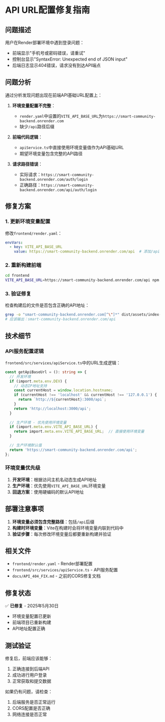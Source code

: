 # API URL配置修复指南

## 问题描述

用户在Render部署环境中遇到登录问题：
- 前端显示"手机号或密码错误，请重试"
- 控制台显示"SyntaxError: Unexpected end of JSON input"
- 后端日志显示404错误，请求没有到达API端点

## 问题分析

通过分析发现问题出现在前端API基础URL配置上：

1. **环境变量配置不完整**：
   - `render.yaml`中设置的`VITE_API_BASE_URL`为`https://smart-community-backend.onrender.com`
   - 缺少`/api`路径后缀

2. **前端代码逻辑**：
   - `apiService.ts`中直接使用环境变量值作为API基础URL
   - 期望环境变量包含完整的API路径

3. **请求路径错误**：
   - 实际请求：`https://smart-community-backend.onrender.com/auth/login`
   - 正确路径：`https://smart-community-backend.onrender.com/api/auth/login`

## 修复方案

### 1. 更新环境变量配置

修改`frontend/render.yaml`：

```yaml
envVars:
  - key: VITE_API_BASE_URL
    value: https://smart-community-backend.onrender.com/api  # 添加/api路径
```

### 2. 重新构建前端

```bash
cd frontend
VITE_API_BASE_URL=https://smart-community-backend.onrender.com/api npm run build
```

### 3. 验证修复

检查构建后的文件是否包含正确的API地址：

```bash
grep -o "smart-community-backend.onrender.com[^\"]*" dist/assets/index-*.js
# 应该输出：smart-community-backend.onrender.com/api
```

## 技术细节

### API服务配置逻辑

`frontend/src/services/apiService.ts`中的URL生成逻辑：

```typescript
const getApiBaseUrl = (): string => {
  // 开发环境
  if (import.meta.env.DEV) {
    // 动态IP地址支持
    const currentHost = window.location.hostname;
    if (currentHost !== 'localhost' && currentHost !== '127.0.0.1') {
      return `http://${currentHost}:3000/api`;
    }
    return 'http://localhost:3000/api';
  }
  
  // 生产环境 - 优先使用环境变量
  if (import.meta.env.VITE_API_BASE_URL) {
    return import.meta.env.VITE_API_BASE_URL;  // 直接使用环境变量
  }
  
  // 生产环境默认值
  return 'https://smart-community-backend.onrender.com/api';
};
```

### 环境变量优先级

1. **开发环境**：根据访问主机名动态生成API地址
2. **生产环境**：优先使用`VITE_API_BASE_URL`环境变量
3. **回退方案**：使用硬编码的默认API地址

## 部署注意事项

1. **环境变量必须包含完整路径**：包括`/api`后缀
2. **构建时环境变量**：Vite在构建时会将环境变量内联到代码中
3. **验证步骤**：每次修改环境变量后都要重新构建并验证

## 相关文件

- `frontend/render.yaml` - Render部署配置
- `frontend/src/services/apiService.ts` - API服务配置
- `docs/API_404_FIX.md` - 之前的CORS修复文档

## 修复状态

✅ **已修复** - 2025年5月30日
- 环境变量配置已更新
- 前端项目已重新构建
- API地址配置正确

## 测试验证

修复后，前端应该能够：
1. 正确连接到后端API
2. 成功进行用户登录
3. 正常获取和提交数据

如果仍有问题，请检查：
1. 后端服务是否正常运行
2. CORS配置是否正确
3. 网络连接是否正常 